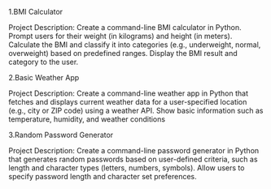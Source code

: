 1.BMI Calculator

Project Description:
   Create a command-line BMI calculator in Python. Prompt users for their weight (in kilograms) and height (in meters). Calculate the BMI and classify it into categories (e.g., 
   underweight, normal, overweight) based on predefined ranges. Display the BMI result and category to the user.

2.Basic Weather App

Project Description:
  Create a command-line weather app in Python that fetches and displays current weather data for a user-specified location (e.g., city or ZIP code) using a weather API. Show basic 
  information such as temperature, humidity, and weather conditions

3.Random Password Generator

Project Description:
  Create a command-line password generator in Python that generates random passwords based on user-defined criteria, such as length and character types (letters, numbers, symbols). Allow 
  users to specify password length and character set preferences.




